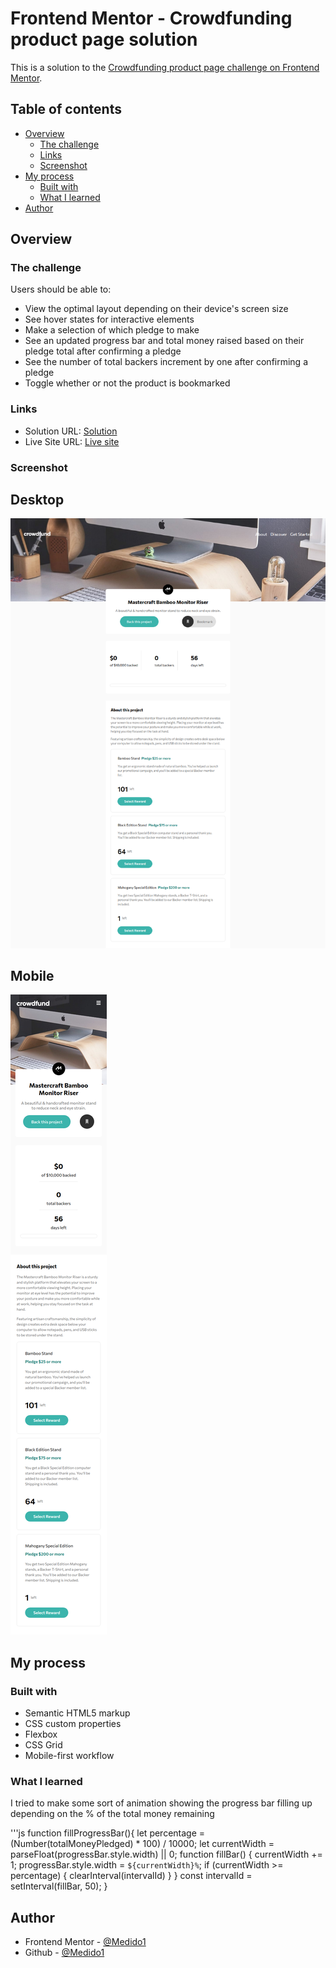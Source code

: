 # Frontend Mentor - Crowdfunding product page solution

This is a solution to the [Crowdfunding product page challenge on Frontend Mentor](https://www.frontendmentor.io/challenges/crowdfunding-product-page-7uvcZe7ZR).

## Table of contents

- [Overview](#overview)
  - [The challenge](#the-challenge)
  - [Links](#links)
  - [Screenshot](#screenshot)
- [My process](#my-process)
  - [Built with](#built-with)
  - [What I learned](#what-i-learned)
- [Author](#author)

## Overview

### The challenge

Users should be able to:

- View the optimal layout depending on their device's screen size
- See hover states for interactive elements
- Make a selection of which pledge to make
- See an updated progress bar and total money raised based on their pledge total after confirming a pledge
- See the number of total backers increment by one after confirming a pledge
- Toggle whether or not the product is bookmarked

### Links
- Solution URL: [Solution](https://github.com/Medido1/Frontend-Mentor-Crowdfunding-product-page)
- Live Site URL: [Live site](https://medido1.github.io/Frontend-Mentor-Crowdfunding-product-page/)

### Screenshot
  ## Desktop
  ![](./screenshots/desktopSS.png)
  ## Mobile
  ![](./screenshots/moblieSS.png)
## My process

### Built with

- Semantic HTML5 markup
- CSS custom properties
- Flexbox
- CSS Grid
- Mobile-first workflow

### What I learned

I tried to make some sort of animation showing the progress bar filling up depending on the % of the total 
money remaining 

'''js
  function fillProgressBar(){
    let percentage = (Number(totalMoneyPledged) * 100) / 10000;
    let currentWidth = parseFloat(progressBar.style.width) || 0;
    function fillBar() {
    currentWidth += 1;
    progressBar.style.width = `${currentWidth}%`;
    if (currentWidth >= percentage) {
      clearInterval(intervalId)
    }
  }
  const intervalId = setInterval(fillBar, 50);
}
## Author

- Frontend Mentor - [@Medido1](https://www.frontendmentor.io/profile/Medido1)
- Github - [@Medido1](https://www.frontendmentor.io/profile/Medido1)

